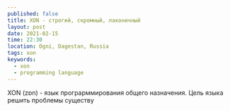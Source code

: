 ```yaml
---
published: false
title: XON - строгий, скромный, лаконичный
layout: post
date: 2021-02-15
time: 22:30
location: Ogni, Dagestan, Russia
tags: xon
keywords:
  - xon
  - programming language
---
```


XON (zɒn) - язык програрммирования общего назначения.
Цель языка решить проблемы существу

<!--more-->
